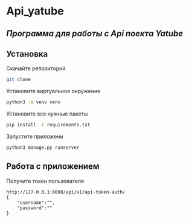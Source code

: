 # Api_yatube
## _Программа для работы с Api поекта Yatube_


## Установка

Скачайте репозиторий 

```sh
git clone 
```

Установите виртуальное окружение 

```sh
python3 -m venv venv 
```
Установите все нужные пакеты 

```sh
pip install -r requirements.txt
```

Запустите приложени

```sh
python3 manage.py runserver
```
## Работа с приложением 
Получите токен пользователя
```
http://127.0.0.1:8000/api/v1/api-token-auth/
{
    "username":"",
    "password":""
}
```
